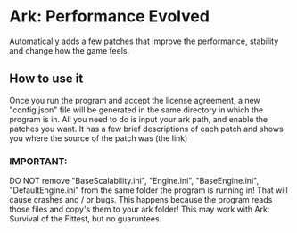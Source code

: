 # Ark: Performance Evolved
Automatically adds a few patches that improve the performance, stability and change how the game feels.

## How to use it
Once you run the program and accept the license agreement, a new "config.json" file will be generated in the same directory in which the program is in.
All you need to do is input your ark path, and enable the patches you want.
It has a few brief descriptions of each patch and shows you where the source of the patch was (the link)

### IMPORTANT:
DO NOT remove "BaseScalability.ini", "Engine.ini", "BaseEngine.ini", "DefaultEngine.ini" from the same folder the program is running in! That will cause crashes and / or bugs.
This happens because the program reads those files and copy's them to your ark folder! This may work with Ark: Survival of the Fittest, but no guaruntees.
